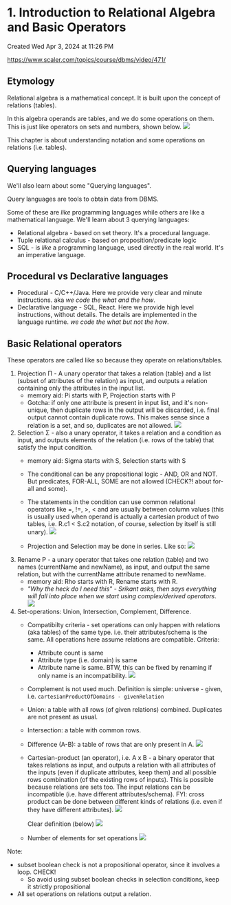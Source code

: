 # 1. Introduction to Relational Algebra and Basic Operators
Created Wed Apr 3, 2024 at 11:26 PM

https://www.scaler.com/topics/course/dbms/video/471/

## Etymology
Relational algebra is a mathematical concept. 
It is built upon the concept of relations (tables).

In this algebra operands are tables, and we do some operations on them.
This is just like operators on sets and numbers, shown below.
![](../../../../assets/1-Introduction-to-Relational-Algebra-and-Basic-Operators-image-1-276a499c.png)

This chapter is about understanding notation and some operations on relations (i.e. tables).

## Querying languages
We'll also learn about some "Querying languages". 

Query languages are tools to obtain data from DBMS.

Some of these are *like* programming languages while others are like a mathematical language. We'll learn about 3 querying languages:
- Relational algebra - based on set theory. It's a procedural language.
- Tuple relational calculus - based on proposition/predicate logic
- SQL - is *like* a programming language, used directly in the real world. It's an imperative language.

## Procedural vs Declarative languages
- Procedural - C/C++/Java. Here we provide very clear and minute instructions. aka *we code the what and the how*.
- Declarative language - SQL, React. Here we provide high level instructions, without details. The details are implemented in the language runtime. *we code the what but not the how*.

## Basic Relational operators
These operators are called like so because they operate on relations/tables.

1. Projection &Pi; - A unary operator that takes a relation (table) and a list (subset of attributes of the relation) as input, and outputs a relation containing only the attributes in the input list.
	- memory aid: Pi starts with P, Projection starts with P
	- Gotcha: if only one attribute is present in input list, and it's non-unique, then duplicate rows in the output will be discarded, i.e. final output cannot contain duplicate rows. This makes sense since a relation is a set, and so, duplicates are not allowed.
  ![](../../../../assets/1-Introduction-to-Relational-Algebra-and-Basic-Operators-image-2-276a499c.png)
2. Selection &Sigma; - also a unary operator, it takes a relation and a condition as input, and outputs elements of the relation (i.e. rows of the table) that satisfy the input condition.
	  - memory aid: Sigma starts with S, Selection starts with S
	  - The conditional can be any propositional logic - AND, OR and NOT. But predicates, FOR-ALL, SOME are not allowed (CHECK?! about for-all and some). 
	  - The statements in the condition can use common relational operators like =, !=,  \>, \< and are usually between column values (this is usually used when operand is actually a cartesian product of two tables, i.e. R.c1 < S.c2 notation, of course, selection by itself is still unary).
	![](../../../../assets/1-Introduction-to-Relational-Algebra-and-Basic-Operators-image-3-276a499c.png)

	- Projection and Selection may be done in series. Like so:
	![](../../../../assets/1-Introduction-to-Relational-Algebra-and-Basic-Operators-image-4-276a499c.png)
3. Rename &Rho; - a unary operator that takes one relation (table) and two names (currentName and newName), as input, and output the same relation, but with the currentName attribute renamed to newName.
	- memory aid: Rho starts with R, Rename starts with R.
	- *"Why the heck do I need this" - Srikant asks, then says everything will fall into place when we start using complex/derived operators*.
	  ![](../../../../assets/1-Introduction-to-Relational-Algebra-and-Basic-Operators-image-5-276a499c.png)
4. Set-operations: Union, Intersection, Complement, Difference.
	- Compatibilty criteria - set operations can only happen with relations (aka tables) of the same type. i.e. their attributes/schema is the same. All operations here assume relations are compatible. Criteria:
		- Attribute count is same
		- Attribute type (i.e. domain) is same
		- Attribute name is same. BTW, this can be fixed by renaming if only name is an incompatibility.
		  ![](../../../../assets/1-Introduction-to-Relational-Algebra-and-Basic-Operators-image-6-276a499c.png)
	- Complement is not used much. Definition is simple: universe - given, i.e. `cartesianProductOfDomains - givenRelation`
	- Union: a table with all rows (of given relations) combined. Duplicates are not present as usual.
	- Intersection: a table with common rows.
	- Difference (A-B): a table of rows that are only present in A.
	  ![](../../../../assets/1-Introduction-to-Relational-Algebra-and-Basic-Operators-image-7-276a499c.png)
	  
	- Cartesian-product (an operator), i.e. A x B - a binary operator that takes relations as input, and outputs a relation with all attributes of the inputs (even if duplicate attributes, keep them) and all possible rows combination (of the existing rows of inputs). This is possible because relations are sets too. The input relations can be incompatible (i.e. have different attributes/schema). FYI: cross product can be done between different kinds of relations (i.e. even if they have different attributes).
		![](../../../../assets/1-Introduction-to-Relational-Algebra-and-Basic-Operators-image-8-276a499c.png)
		
		Clear definition (below)
		![](../../../../assets/1-Introduction-to-Relational-Algebra-and-Basic-Operators-image-9-276a499c.png)
	- Number of elements for set operations
		![](../../../../assets/1-Introduction-to-Relational-Algebra-and-Basic-Operators-image-10-276a499c.png)

Note:
- subset boolean check is not a propositional operator, since it involves a loop. CHECK!
	- So avoid using subset boolean checks in selection conditions, keep it strictly propositional
- All set operations on relations output a relation.